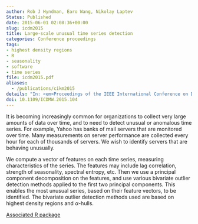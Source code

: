 ```yaml
---
author: Rob J Hyndman, Earo Wang, Nikolay Laptev
Status: Published
date: 2015-06-01 02:08:36+00:00
slug: icdm2015
title: Large-scale unusual time series detection
categories: Conference proceedings
tags:
- highest density regions
- R
- seasonality
- software
- time series
file: icdm2015.pdf
aliases:
  - /publications/cikm2015
details: "In: <em>Proceedings of the IEEE International Conference on Data Mining</em>. Atlantic City, NJ, USA. 14–17 November 2015"
doi: 10.1109/ICDMW.2015.104
---
```


It is becoming increasingly common for organizations to collect very large amounts of data over time, and to need to detect unusual or anomalous time series. For example, Yahoo has banks of mail servers that are monitored over time. Many measurements on server performance are collected every hour for each of thousands of servers. We wish to identify servers that are behaving unusually.

We compute a vector of features on each time series, measuring characteristics of the series. The features may include lag correlation, strength of seasonality, spectral entropy, etc. Then we use a principal component decomposition on the features, and use various bivariate outlier detection methods applied to the first two principal components. This enables the most unusual series, based on their feature vectors, to be identified. The bivariate outlier detection methods used are based on highest density regions and $\alpha$-hulls.

[Associated R package](http://github.com/robjhyndman/anomalous)
